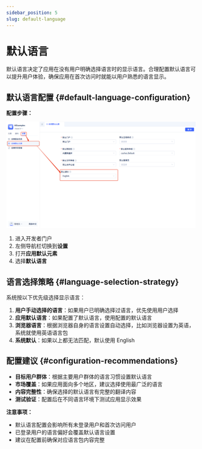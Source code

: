 ```yaml
---
sidebar_position: 5
slug: default-language
---
```


# 默认语言
默认语言决定了应用在没有用户明确选择语言时的显示语言。合理配置默认语言可以提升用户体验，确保应用在首次访问时就能以用户熟悉的语言显示。

## 默认语言配置 {#default-language-configuration}

**配置步骤：**

![set-default-language](./img/set-default-language.png)

1. 进入开发者门户
2. 左侧导航栏切换到**设置**
3. 打开**应用默认元素**
4. 选择**默认语言**

## 语言选择策略 {#language-selection-strategy}

系统按以下优先级选择显示语言：

1. **用户手动选择的语言**：如果用户已明确选择过语言，优先使用用户选择
2. **应用默认语言**：如果配置了默认语言，使用配置的默认语言
3. **浏览器语言**：根据浏览器自身的语言设置自动选择，比如浏览器设置为英语，系统就使用英语语言包
4. **系统默认**：如果以上都无法匹配，默认使用 English

## 配置建议 {#configuration-recommendations}

- **目标用户群体**：根据主要用户群体的语言习惯设置默认语言
- **市场覆盖**：如果应用面向多个地区，建议选择使用最广泛的语言
- **内容完整性**：确保选择的默认语言有完整的翻译内容
- **测试验证**：配置后在不同语言环境下测试应用显示效果

**注意事项：**
- 默认语言配置会影响所有未登录用户和首次访问用户
- 已登录用户的语言偏好会覆盖默认语言设置
- 建议在配置前确保对应语言包内容完整

